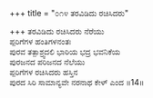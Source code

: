 +++
title = "೦೧೪ ತರವಿಡಿದು ರಚಿಸಿದರು"

+++
ತರವಿಡಿದು ರಚಿಸಿದರು ನೆರೆಯು  
ಪ್ಪರಿಗೆಗಳ ಹಂತಿಗಳನಂತಃ  
ಪುರವ ತತ್ಪಾಶ್ರ್ವದಲಿ ಭಾರಿಯ ಭದ್ರ ಭವನಿಕೆಯ   
ಪುರಜನದ ಪರಿಜನದ ನೆಲೆಯು  
ಪ್ಪರಿಗೆಗಳ ರಚಿಸಿದರು ಹಸ್ತಿನ  
ಪುರದ ಸಿರಿ ಸಾಮಾನ್ಯವೇ ನರನಾಥ ಕೇಳ್ ಎಂದ     ॥14॥